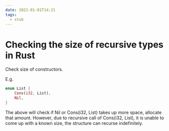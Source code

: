 ```yaml
---
date: 2021-01-01T14:21
tags: 
  - stub
---
```


# Checking the size of recursive types in Rust

Check size of constructors.

E.g.
```rust
enum List {
    Cons(i32, List),
    Nil,
}
```

The above will check if Nil or Cons(i32, List) takes up more space, allocate that amount.
However, due to recursive call of Cons(i32, List), it is unable to come up with a known size, the structure can recurse indefinitely.
